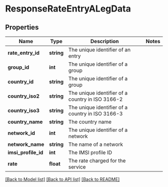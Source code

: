 # ResponseRateEntryALegData

## Properties
Name | Type | Description | Notes
------------ | ------------- | ------------- | -------------
**rate_entry_id** | **string** | The unique identifier of an entry | 
**group_id** | **int** | The unique identifier of a group | 
**country_id** | **string** | The unique identifier of a group | 
**country_iso2** | **string** | The unique identifier of a country in ISO 3166-2 | 
**country_iso3** | **string** | The unique identifier of a country in ISO 3166-3 | 
**country_name** | **string** | The country name | 
**network_id** | **int** | The unique identifier of a network | 
**network_name** | **string** | The name of a network | 
**imsi_profile_id** | **int** | The IMSI profile ID | 
**rate** | **float** | The rate charged for the service | 

[[Back to Model list]](../../README.md#documentation-for-models) [[Back to API list]](../../README.md#documentation-for-api-endpoints) [[Back to README]](../../README.md)

